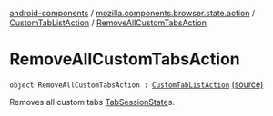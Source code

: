 [android-components](../../index.md) / [mozilla.components.browser.state.action](../index.md) / [CustomTabListAction](index.md) / [RemoveAllCustomTabsAction](./-remove-all-custom-tabs-action.md)

# RemoveAllCustomTabsAction

`object RemoveAllCustomTabsAction : `[`CustomTabListAction`](index.md) [(source)](https://github.com/mozilla-mobile/android-components/blob/master/components/browser/state/src/main/java/mozilla/components/browser/state/action/BrowserAction.kt#L132)

Removes all custom tabs [TabSessionState](../../mozilla.components.browser.state.state/-tab-session-state/index.md)s.

